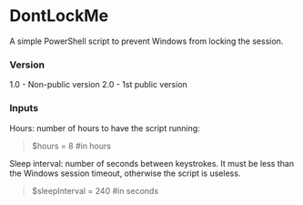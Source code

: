 
# DontLockMe
A simple PowerShell script to prevent Windows from locking the session.

### Version
1.0 - Non-public version
2.0 - 1st public version

### Inputs
Hours: number of hours to have the script running:
>$hours = 8 #in hours

Sleep interval: number of seconds between keystrokes. It must be less than the Windows session timeout, otherwise the script is useless.
> $sleepInterval = 240 #in seconds
